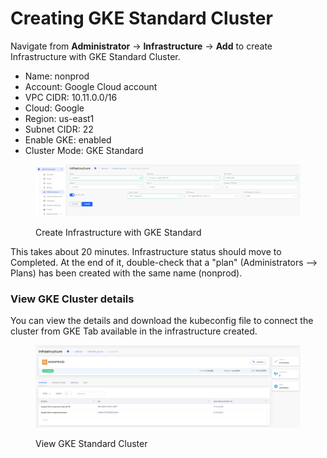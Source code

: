 # Creating GKE Standard Cluster

Navigate from **Administrator** -> **Infrastructure** -> **Add** to create Infrastructure with GKE Standard Cluster.

* Name: nonprod
* Account: Google Cloud account
* VPC CIDR: 10.11.0.0/16
* Cloud: Google
* Region: us-east1
* Subnet CIDR: 22
* Enable GKE: enabled
* Cluster Mode: GKE Standard

<figure><img src="../../../.gitbook/assets/image.png" alt=""><figcaption><p>Create Infrastructure with GKE Standard</p></figcaption></figure>

This takes about 20 minutes.  Infrastructure status should move to Completed. At the end of it, double-check that a "plan" (Administrators --> Plans) has been created with the same name (nonprod).

### View GKE Cluster details

You can view the details and download the kubeconfig file to connect the cluster from GKE Tab available in the infrastructure created.

<figure><img src="../../../.gitbook/assets/image (1).png" alt=""><figcaption><p>View GKE Standard Cluster</p></figcaption></figure>

